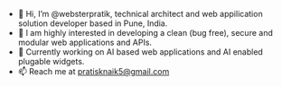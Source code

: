 - 👋 Hi, I’m @websterpratik, technical architect and web appilication solution developer based in Pune, India. 
- 👀 I am highly interested in developing a clean (bug free), secure and modular web applications and APIs.
- 🌱 Currently working on AI based web applications and AI enabled plugable widgets.
- 📫 Reach me at pratisknaik5@gmail.com

<!---
websterpratik/websterpratik is a ✨ special ✨ repository because its `README.md` (this file) appears on your GitHub profile.
You can click the Preview link to take a look at your changes.
--->
